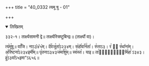 +++
title = "40_0332 त्यमू षु - 01"

+++
<details open><summary>लिखितम्</summary>

३३२-१। तार्क्ष्यसामनी द्वे॥ तार्क्ष्यस्त्रिष्टुबिन्द्रः॥ (तार्क्ष्यो वा)।

त्य꣥मू꣯षू॥ वा꣢꣯जि। नाऽ३꣡४꣡५꣡म्। दे꣢꣯वजू꣯ता꣣ऽ२३४म्। स꣥हो꣯वा꣣꣯नं꣢ता꣡। रु꣢ताऽ३। र꣢ ꣳ᳐ र꣣था꣤ना꣥म्। अ꣢रिष्टना꣣ऽ२३४इमी꣥म्॥ पृ꣢तनाऽ३४३ज꣢मा꣣꣯शु꣥म्॥ स्व꣢स्त꣡। याइ॥ ता꣯र्क्ष्य꣢᳐मि꣣हा꣢ ऽ३४३। हू꣢ऽ३वा꣤ऽ५इमा"ऽ६५६॥
</details>